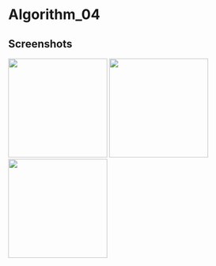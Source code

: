 # Algorithm_04

Screenshots
--------------------------------------------------
<div>
<img width="200" src="https://user-images.githubusercontent.com/53962979/83423895-92848800-a466-11ea-93e6-6957139475f4.PNG">
<img width="200" src="https://user-images.githubusercontent.com/53962979/83423991-bcd64580-a466-11ea-85e1-b5c728bbb876.png">
<img width="200" src="https://user-images.githubusercontent.com/53962979/83424015-c495ea00-a466-11ea-8440-c676e554433e.png">
</div>

